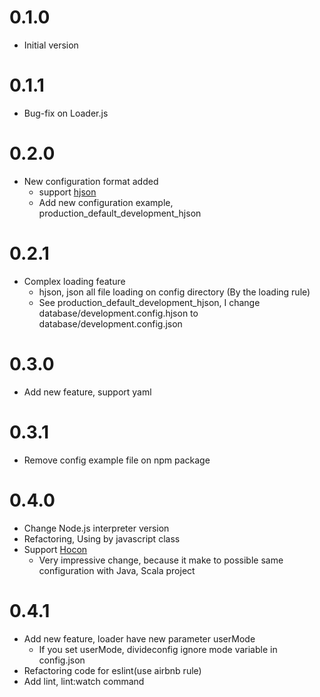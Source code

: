# 0.1.0
* Initial version

# 0.1.1
* Bug-fix on Loader.js

# 0.2.0
* New configuration format added
  * support [hjson](https://hjson.org/)
  * Add new configuration example, production_default_development_hjson

# 0.2.1
* Complex loading feature
  * hjson, json all file loading on config directory (By the loading rule)
  * See production_default_development_hjson, I change database/development.config.hjson to database/development.config.json
   
# 0.3.0
* Add new feature, support yaml

# 0.3.1
* Remove config example file on npm package

# 0.4.0
* Change Node.js interpreter version
* Refactoring, Using by javascript class
* Support [Hocon](https://github.com/typesafehub/config)
  * Very impressive change, because it make to possible same configuration with Java, Scala project 
  
# 0.4.1
* Add new feature, loader have new parameter userMode
  * If you set userMode, divideconfig ignore mode variable in config.json
* Refactoring code for eslint(use airbnb rule)
* Add lint, lint:watch command
